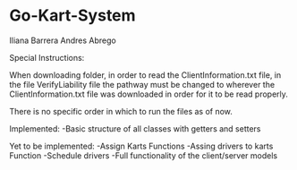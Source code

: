 # Go-Kart-System

Iliana Barrera
Andres Abrego

Special Instructions:

When downloading folder, in order to read the ClientInformation.txt file, in the file VerifyLiability file the pathway must be changed to wherever the ClientInformation.txt file was downloaded in order for it to be read properly.

There is no specific order in which to run the files as of now.


Implemented:
-Basic structure of all classes with getters and setters



Yet to be implemented:
-Assign Karts Functions
-Assing drivers to karts Function
-Schedule drivers
-Full functionality of the client/server models
